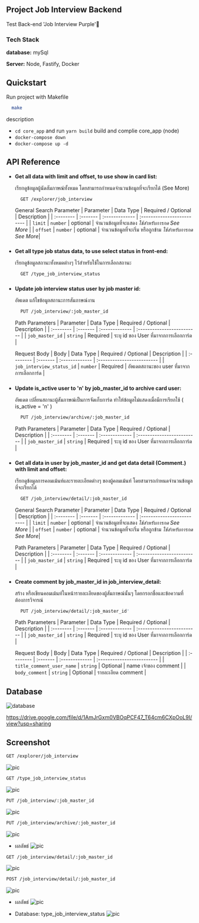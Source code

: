 
## Project Job Interview Backend

Test Back-end 'Job Interview Purple'🚀

    
### Tech Stack

**database:** mySql

**Server:** Node, Fastify, Docker

## Quickstart

Run project with Makefile

```bash
  make
```
description
-  `cd core_app` and run `yarn build` build and complie core_app (node)
- `docker-compose down`
- `docker-compose up -d`


## API Reference

 - **Get all data with limit and offset, to use show in card list:**

   เรียกดูข้อมูลผู้นัดสัมภาษณ์ทั้งหมด โดยสามารถกำหนดจำนวนข้อมูลที่จะเรียกได้ (See More)

    ```bash
      GET /explorer/job_interview
    ```

    General Search Parameter
    | Parameter | Data Type  | Required / Optional    | Description      |
    | :-------- | :------- | :------------- | :------------------------- |
    | `limit` | `number` | optional    |  จำนวนข้อมูลที่จะแสดง *ใช้สำหรับการกด See More* |
    | `offset` | `number` | optional    |  จำนวนข้อมูลที่จะเริ่ม หรือถูกข้าม *ใช้สำหรับการกด See     More*|

###
- **Get all type job status data, to use select status in front-end:**

    เรียกดูข้อมูลสถานะทั้งหมดต่างๆ ไว้สำหรับใช้ในการเลือกสถานะ

    ```bash
      GET /type_job_interview_status
    ```
###

- **Update job interview status user by job master id:**
  
  อัพเดต แก้ไขข้อมูลสถานะการสัมภาษณ์งาน
    ```bash
      PUT /job_interview/:job_master_id
    ```
    Path Parameters
    | Parameter | Data Type  | Required / Optional    | Description      |
    | :-------- | :------- | :------------- | :------------------------- |
    | `job_master_id` | `string` | Required    |  ระบุ id ของ User ที่มาจากการเลือกการ์ด |

     Request Body
    | Body | Data Type  | Required / Optional    | Description      |
    | :-------- | :------- | :------------- | :------------------------- |
    | `job_interview_status_id` | `number` | Required    |  อัพเดตสถานะของ user  ที่มาจากการเลือกการ์ด |

###

- **Update is_active user to 'n' by job_master_id to archive card user:**
  
    อัพเดต เปลี่ยนสถานะผู้สัมภาษณ์เป็นการจัดเก็บการ์ด ทำให้ข้อมูลไม่แสดงเมื่อมีการเรียกใช้ ( is_active = 'n' )

    ```bash
      PUT /job_interview/archive/:job_master_id
    ```
    Path Parameters
    | Parameter | Data Type  | Required / Optional    | Description      |
    | :-------- | :------- | :------------- | :------------------------- |
    | `job_master_id` | `string` | Required    |  ระบุ id ของ User ที่มาจากการเลือกการ์ด |

###

- **Get all data in user by job_master_id and get data detail (Comment.) with limit and   offset:**
    
    เรียกดูข้อมูลการคอมเม้นท์และรายละเอียดต่างๆ ของผู้คอมเม้นท์ โดยสามารถกำหนดจำนวนข้อมูลที่จะเรียกได้
    ```bash
      GET /job_interview/detail/:job_master_id
    ```
    General Search Parameter
    | Parameter | Data Type  | Required / Optional    | Description      |
    | :-------- | :------- | :------------- | :------------------------- |
    | `limit` | `number` | optional    |  จำนวนข้อมูลที่จะแสดง *ใช้สำหรับการกด See More* |
    | `offset` | `number` | optional    |  จำนวนข้อมูลที่จะเริ่ม หรือถูกข้าม *ใช้สำหรับการกด See     More*|

    Path Parameters
    | Parameter | Data Type  | Required / Optional    | Description      |
    | :-------- | :------- | :------------- | :------------------------- |
    | `job_master_id` | `string` | Required    |  ระบุ id ของ User ที่มาจากการเลือกการ์ด |

###

- **Create comment by job_master_id in job_interview_detail:**

    สร้าง หรือเขียนคอมเม้นท์ในหน้ารายละเอียดของผู้สัมภาษณ์นั้นๆ โดยกรอกชื่อและข้อความที่ต้องการวิจารณ์
    ```bash
      PUT /job_interview/detail/:job_master_id'
    ```
    Path Parameters
    | Parameter | Data Type  | Required / Optional    | Description      |
    | :-------- | :------- | :------------- | :------------------------- |
    | `job_master_id` | `string` | Required    |  ระบุ id ของ User ที่มาจากการเลือกการ์ด |

    Request Body
    | Body | Data Type  | Required / Optional    | Description      |
    | :-------- | :------- | :------------- | :------------------------- |
    | `title_comment_user_name` | `string` | Optional    |  name เจ้าของ comment |
    | `body_comment` | `string` | Optional    |  รายละเอียด comment |



## Database
![database](https://lh3.googleusercontent.com/u/0/drive-viewer/AFGJ81q1JGjZHAx7OxQqiFs2n2lzLoEkR9PBvYSn0RQhOqzvd8p1p3kISqIYHhqo26WTTSN4npjxxpU1TIeaUSI-GCiYkzY2Pw=w1865-h929)

https://drive.google.com/file/d/1AmJrGxm0VBOqPCF47_T64cm6CXpOoL9I/view?usp=sharing

## Screenshot
```bash
GET /explorer/job_interview
```
![pic](https://lh3.google.com/u/0/d/1AKOgaGiKqYjfCWOih_-rU9znX9WA4N7s=w3730-h1498-iv1)

```bash
GET /type_job_interview_status
```
![pic](https://lh3.google.com/u/0/d/1OEqAVrp2BxmCIw3gSWXsS4F_BwCF4rSV=w2032-h1498-iv1)

```bash
PUT /job_interview/:job_master_id
```
![pic](https://lh3.google.com/u/0/d/1FVDh7UfqvbAWju83bZgrtPeDpfMFYPhp=w2032-h1498-iv1)

```bash
PUT /job_interview/archive/:job_master_id
```
![pic](https://lh3.google.com/u/0/d/1PV6CaVRbLf4jIuGRh5HCnWDa2lfHSlNc=w2032-h1498-iv1)

- ผลลัพธ์
![pic](https://lh3.google.com/u/0/d/1f97PfcC7gkKN0BPaaBi1Dt1laP4JTSN4=w2032-h1498-iv1)

```bash
GET /job_interview/detail/:job_master_id
```
![pic](https://lh3.google.com/u/0/d/1J7-cLflndQVZtTSTAXuRt2Rspk7JykX_=w2032-h1498-iv1)

```bash
POST /job_interview/detail/:job_master_id
```
![pic](https://lh3.google.com/u/0/d/1t_L_uslGvUA33gBMnMUBmNrN2axHSKBv=w2032-h1498-iv1)

- ผลลัพธ์
![pic](https://lh3.google.com/u/0/d/1OzEMyhqUkjrdKXw9u73eyXHcoHchZ5CI=w2032-h1498-iv1)

- Database: type_job_interview_status
![pic](https://lh3.google.com/u/0/d/1aeVAX4n9LFFYmoZQ0hf7bAgJKdewNGWT=w2770-h1498-iv1)
